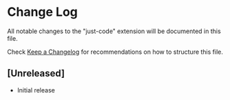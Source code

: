 # Change Log

All notable changes to the "just-code" extension will be documented in this file.

Check [Keep a Changelog](http://keepachangelog.com/) for recommendations on how to structure this file.

## [Unreleased]

- Initial release